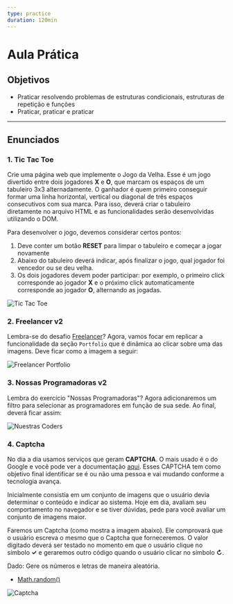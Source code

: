 ```yaml
---
type: practice
duration: 120min
---
```


# Aula Prática

## Objetivos

- Praticar resolvendo problemas de estruturas condicionais, estruturas de
  repetição e funções
- Praticar, praticar e praticar

***

## Enunciados

### 1. Tic Tac Toe

Crie uma página web que implemente o Jogo da Velha. Esse é um jogo divertido
entre dois jogadores **X** e **O**, que marcam os espaços de um tabuleiro 3x3
alternadamente. O ganhador é quem primeiro conseguir formar uma linha
horizontal, vertical ou diagonal de três espaços consecutivos com sua marca.
Para isso, deverá criar o tabuleiro diretamente no arquivo HTML e as
funcionalidades serão desenvolvidas utilizando o DOM.

Para desenvolver o jogo, devemos considerar certos pontos:

1. Deve conter um botão **RESET** para limpar o tabuleiro e começar a jogar
   novamente
2. Abaixo do tabuleiro deverá indicar, após finalizar o jogo, qual jogador foi
   vencedor ou se deu velha.
3. Os dois jogadores devem poder participar: por exemplo, o primeiro click
   corresponde ao jogador **X** e o próximo click automaticamente corresponde ao
   jogador **O**, alternando as jogadas.

![Tic Tac
Toe](https://user-images.githubusercontent.com/11894994/59530511-2c4fcf80-8eba-11e9-8d0d-80d45c68c69d.png)

### 2. Freelancer v2

Lembra-se do desafio
[Freelancer](https://github.com/Laboratoria-learning/freelancer)? Agora, vamos
focar em replicar a funcionalidade da seção `Portfolio` que é dinâmica ao clicar
sobre uma das imagens. Deve ficar como a imagem a seguir:

![Freelancer
Portfolio](https://user-images.githubusercontent.com/11894994/59530609-6de07a80-8eba-11e9-9f8f-ad8c070cc373.gif)

### 3. Nossas Programadoras v2

Lembra do exercício "Nossas Programadoras"? Agora adicionaremos um filtro para
selecionar as programadores em função de sua sede. Ao final, deverá ficar assim:

![Nuestras
Coders](https://user-images.githubusercontent.com/11894994/59530740-be57d800-8eba-11e9-9257-f56b1ab96b94.gif)

### 4. Captcha

No dia a dia usamos serviços que geram **CAPTCHA**. O mais usado é o do Google e
você pode ver a documentação
[aqui](https://developers.google.com/recaptcha/docs/display?authuser=1). Esses
CAPTCHA tem como objetivo final identificar se é ou não uma pessoa e vai mudando
conforme a tecnologia avança.

Inicialmente consistia em um conjunto de imagens que o usuário devia determinar
o conteúdo e indicar ao sistema. Hoje em dia, avaliam seu comportamento no
navegador e se tiver dúvidas, pede para você avaliar um conjunto de imagens
maior.

Faremos um Captcha \(como mostra a imagem abaixo\). Ele comprovará que o usuário
escreva o mesmo que o Captcha que forneceremos. O valor digitado deverá ser
testado no momento em que o usuário clique no símbolo  **✓** e geraremos outro
código quando o usuário clicar no símbolo  **↻**.

Dado: Gere os números e letras de maneira aleatória.

- [Math.random()](https://developer.mozilla.org/pt-BR/docs/Web/JavaScript/Reference/Global_Objects/Math/random)

![Captcha](https://user-images.githubusercontent.com/11894994/59530848-f8c17500-8eba-11e9-9409-fb993225d14c.gif)

